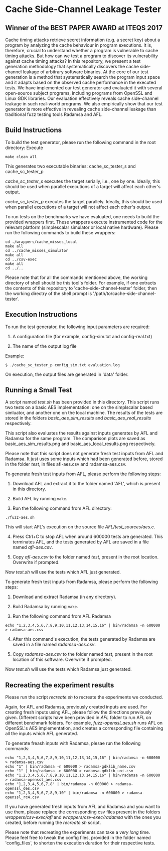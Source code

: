# Cache Side-Channel Leakage Tester

## Winner of the BEST PAPER AWARD at ITEQS 2017

Cache timing attacks retrieve secret information (e.g. a secret key) about a program by analyzing the cache behaviour in program executions. It is, therefore, crucial to understand whether a program is vulnerable to cache timing attacks. But how can we test a program to discover its vulnerability against cache timing attacks? In this repository, we present a test generation methodology that systematically discovers the cache side-channel leakage of arbitrary software binaries. At the core of our test generation is a method that systematically search the program input space and it adapts based on the observed cache performance in the executed tests. We have implemented our test generator and evaluated it with several open-source subject programs, including programs from OpenSSL and Linux GDK libraries. Our evaluation effectively reveals cache side-channel leakage in such real-world programs. We also empirically show that our test generator is more effective in revealing cache side-channel leakage than traditional fuzz testing tools Radamsa and AFL.


## Build Instructions

To build the test generator, please run the following command in the root directory:
Execute
```
make clean all
```

This generates two executable binaries: cache_sc_tester_s and cache_sc_tester_p

*cache_sc_tester_s* executes the target serially, i.e., one by one. Ideally, this should be used when parallel executions of a target will affect each other's output.

*cache_sc_tester_p* executes the target parallely. Ideally, this should be used when parallel executions of a target will not affect each other's output.


To run tests on the benchmarks we have evaluated, one needs to build the provided wrappers first. These wrappers execute instrumented code for the relevant platform (simplescalar simulator or local native hardware). Please run the following commands to build these wrappers:
```
cd ./wrappers/cache_misses_local
make all
cd ../cache_misses_simulator
make all
cd ../csv-exec
make all
cd ../..
```

Please note that for all the commands mentioned above, the working directory of shell should be this tool's folder. For example, if one extracts the contents of this repository to 'cache-side-channel-tester' folder, then the working directry of the shell prompt is '/path/to/cache-side-channel-tester'.


## Execution Instructions

To run the test generator, the following input parameters are required:

1. A configuration file (for example, config-sim.txt and config-real.txt)

2. The name of the output log file

Example:
```
$ ./cache_sc_tester_p config_sim.txt evaluation.log
```

On execution, the output files are generated in 'data' folder.


## Running a Small Test

A script named *test.sh* has been provided in this directory. This script runs two tests on a basic AES implementation: one on the simplscalar based simluator, and another one on the local machine. The results of the tests are stored in the folders *basic_aes_sim_results* and *basic_aes_real_results* respectively.

This script also evaluates the results against inputs generates by AFL and Radamsa for the same program. The comparison plots are saved as basic_aes_sim_results.png and basic_aes_local_results.png respectively.

Please note that this script does not generate fresh test inputs from AFL and Radamsa. It just uses some inputs which had been generated before, stored in the folder *test*, in files afl-aes.csv and radamsa-aes.csv.


To generate fresh test inputs from AFL, please perform the following steps:

1. Download AFL and extract it to the folder named 'AFL', which is present in this directory.

2. Build AFL by running ```make```.

3. Run the following command from AFL directory:
```
./fuzz-aes.sh
```
This will start AFL's execution on the source file *AFL/test_sources/aes.c*.

4. Press Ctrl+C to stop AFL when around 600000 tests are generated. This terminates AFL, and the tests generated by AFL are saved in a file named *afl-aes.csv*.

5. Copy *afl-aes.csv* to the folder named *test*, present in the root location. Overwrite if prompted.

Now *test.sh* will use the tests which AFL just generated.


To generate fresh test inputs from Radamsa, please perform the following steps:

1. Download and extract Radamsa (in any directory).

2. Build Radamsa by running ```make```.

3. Run the following command from AFL Radamsa
```
echo "1,2,3,4,5,6,7,8,9,10,11,12,13,14,15,16" | bin/radamsa -n 600000 > radamsa-aes.csv
```

4. After this command's execution, the tests generated by Radamsa are saved in a file named *radamsa-aes.csv*.

5. Copy *radamsa-aes.csv* to the folder named *test*, present in the root location of this software. Overwrite if prompted.

Now *test.sh* will use the tests which Radamsa just generated.


## Recreating the experiment results
Please run the script *recreate.sh* to recreate the experiments we conducted.

Again, for AFL and Radamsa, previously created inputs are used. For creating fresh inputs using AFL, please follow the directions previously given. Different scripts have been provided in *AFL* folder to run AFL on different benchmark folders. For example, *fuzz-openssl_aes.sh* runs AFL on OpenSSL's AES implementation, and creates a corresponding file containing all the inputs which AFL generated.

To generate freash inputs with Radamsa, plesae run the following commands:
```
echo "1,2,3,4,5,6,7,8,9,10,11,12,13,14,15,16" | bin/radamsa -n 600000 > radamsa-aes.csv
echo "1" | bin/radamsa -n 600000 > radamsa-gdklib_name.csv
echo "1" | bin/radamsa -n 600000 > radamsa-gdklib_uni.csv
echo "1,2,3,4,5,6,7,8,9,10,11,12,13,14,15,16" | bin/radamsa -n 600000 > radamsa-openssl_aes.csv
echo "1,2,3,4,5,6,7,8" | bin/radamsa -n 600000 > radamsa-openssl_des.csv
echo "1,2,3,4,5,6,7,8,9,10" | bin/radamsa -n 600000 > radamsa-openssl_rc4.csv
```

If you have generated fresh inputs from AFL and Radamsa and you want to use them, please replace the corresponding csv files present in the folders *wrappers/csv-exec/afl* and *wrappers/csv-exec/radamsa* with the ones you created, before running the *recreate.sh* script.

Please note that recreating the experiments can take a *very long* time. Please feel free to tweak the config files, provided in the folder named 'config_files', to shorten the execution duration for their respective tests.
